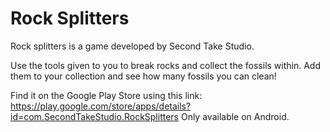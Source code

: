# Rock Splitters
Rock splitters is a game developed by Second Take Studio.

Use the tools given to you to break rocks and collect the fossils within. Add them to your collection and see how many fossils you can clean!

Find it on the Google Play Store using this link: https://play.google.com/store/apps/details?id=com.SecondTakeStudio.RockSplitters
Only available on Android.
